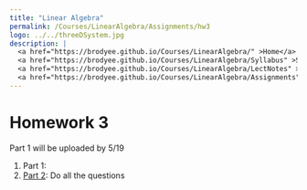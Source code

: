```yaml
---
title: "Linear Algebra"
permalink: /Courses/LinearAlgebra/Assignments/hw3
logo: ../../threeDSystem.jpg
description: |
  <a href="https://brodyee.github.io/Courses/LinearAlgebra/" >Home</a> <br />
  <a href="https://brodyee.github.io/Courses/LinearAlgebra/Syllabus" >Syllabus</a> <br />
  <a href="https://brodyee.github.io/Courses/LinearAlgebra/LectNotes" >Lecture Notes</a> <br />
  <a href="https://brodyee.github.io/Courses/LinearAlgebra/Assignments" >Assignments</a>
---
```


# Homework 3

Part 1 will be uploaded by 5/19

1. Part 1:
2. [Part 2](https://brodyee.github.io/Courses/LinearAlgebra/HWs/hw3part2.html): Do all the questions
